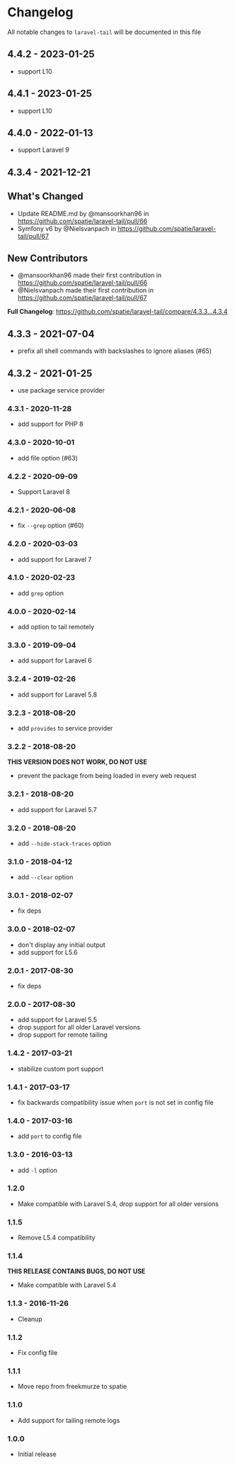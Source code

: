 # Changelog

All notable changes to `laravel-tail` will be documented in this file

## 4.4.2 - 2023-01-25

- support L10

## 4.4.1 - 2023-01-25

- support L10

## 4.4.0 - 2022-01-13

- support Laravel 9

## 4.3.4 - 2021-12-21

## What's Changed

- Update README.md by @mansoorkhan96 in https://github.com/spatie/laravel-tail/pull/66
- Symfony v6 by @Nielsvanpach in https://github.com/spatie/laravel-tail/pull/67

## New Contributors

- @mansoorkhan96 made their first contribution in https://github.com/spatie/laravel-tail/pull/66
- @Nielsvanpach made their first contribution in https://github.com/spatie/laravel-tail/pull/67

**Full Changelog**: https://github.com/spatie/laravel-tail/compare/4.3.3...4.3.4

## 4.3.3 - 2021-07-04

- prefix all shell commands with backslashes to ignore aliases (#65)

## 4.3.2 - 2021-01-25

- use package service provider

### 4.3.1 - 2020-11-28

- add support for PHP 8

### 4.3.0 - 2020-10-01

- add file option (#63)

### 4.2.2 - 2020-09-09

- Support Laravel 8

### 4.2.1 - 2020-06-08

- fix `--grep` option (#60)

### 4.2.0 - 2020-03-03

- add support for Laravel 7

### 4.1.0 - 2020-02-23

- add `grep` option

### 4.0.0 - 2020-02-14

- add option to tail remotely

### 3.3.0 - 2019-09-04

- add support for Laravel 6

### 3.2.4 - 2019-02-26

- add support for Laravel 5.8

### 3.2.3 - 2018-08-20

- add `provides` to service provider

### 3.2.2 - 2018-08-20

**THIS VERSION DOES NOT WORK, DO NOT USE**

- prevent the package from being loaded in every web request

### 3.2.1 - 2018-08-20

- add support for Laravel 5.7

### 3.2.0 - 2018-08-20

- add `--hide-stack-traces` option

### 3.1.0 - 2018-04-12

- add `--clear` option

### 3.0.1 - 2018-02-07

- fix deps

### 3.0.0 - 2018-02-07

- don't display any initial output
- add support for L5.6

### 2.0.1 - 2017-08-30

- fix deps

### 2.0.0 - 2017-08-30

- add support for Laravel 5.5
- drop support for all older Laravel versions
- drop support for remote tailing

### 1.4.2 - 2017-03-21

- stabilize custom port support

### 1.4.1 - 2017-03-17

- fix backwards compatibility issue when `port` is not set in config file

### 1.4.0 - 2017-03-16

- add `port` to config file

### 1.3.0 - 2016-03-13

- add `-l` option

### 1.2.0

- Make compatible with Laravel 5.4, drop support for all older versions

### 1.1.5

- Remove L5.4 compatibility

### 1.1.4

**THIS RELEASE CONTAINS BUGS, DO NOT USE**

- Make compatible with Laravel 5.4

### 1.1.3 - 2016-11-26

- Cleanup

### 1.1.2

- Fix config file

### 1.1.1

- Move repo from freekmurze to spatie

### 1.1.0

- Add support for tailing remote logs

### 1.0.0

- Initial release
